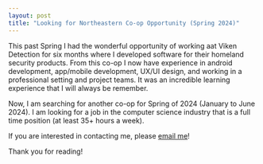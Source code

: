 ```yaml
---
layout: post
title: "Looking for Northeastern Co-op Opportunity (Spring 2024)"
---
```


This past Spring I had the wonderful opportunity of working aat Viken Detection for six months where I developed software for their homeland security products. From this co-op I now have experience in android development, app/mobile development, UX/UI design, and working in a professional setting and project teams. It was an incredible learning experience that I will always be remember.

Now, I am searching for another co-op for Spring of 2024 (January to June 2024). I am looking for a job in the computer science industry that is a full time position (at least 35+ hours a week).

If you are interested in contacting me, please [email me](mailto:lemos.m@northeastern.edu)!

Thank you for reading!
